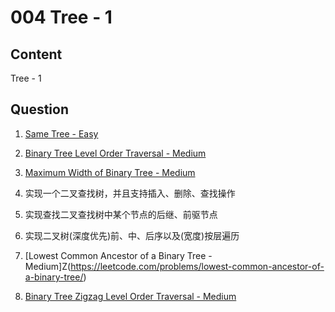 # 004 Tree - 1

## Content

Tree - 1

## Question

1. [Same Tree - Easy](https://leetcode.com/problems/same-tree/)

2. [Binary Tree Level Order Traversal - Medium](https://leetcode.com/problems/binary-tree-level-order-traversal/)

3. [Maximum Width of Binary Tree - Medium](https://leetcode.com/problems/maximum-width-of-binary-tree/)

4. 实现一个二叉查找树，并且支持插入、删除、查找操作

5. 实现查找二叉查找树中某个节点的后继、前驱节点

6. 实现二叉树(深度优先)前、中、后序以及(宽度)按层遍历

7. [Lowest Common Ancestor of a Binary Tree - Medium]Z(https://leetcode.com/problems/lowest-common-ancestor-of-a-binary-tree/)

8. [Binary Tree Zigzag Level Order Traversal - Medium](https://leetcode.com/problems/binary-tree-zigzag-level-order-traversal/)